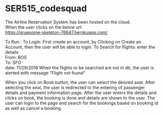 # SER515_codesquad

The Airline Reservation System has been hosted on the cloud.  
When the user clicks on the below url:  
    https://gruesome-skeleton-76647.herokuapp.com/
  
  
 To Run :
  To Login: First create an account, by Clicking on Create an Account, then the user will be able to login.
  To Search for flights: enter the details  
                 From: BOS  
                 To: SFO   
                 date: 11/29/2018
  When the flights to be searched are not in db, the user is alerted with message "Flight not found"
  
When you click on Book button, the user can select the desired seat.
After selecting the seat, the user is redirected to the entering of passenger details and payment information page. After the user enters  the details and clicks on book, the booking is done and details are shown to the user. The user can login to the page and search for the bookings based on booking id as well as cancel a booking. 
 

  
